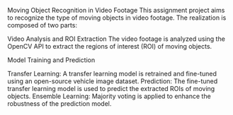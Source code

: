 Moving Object Recognition in Video Footage
This assignment project aims to recognize the type of moving objects in video footage. The realization is composed of two parts:

Video Analysis and ROI Extraction
The video footage is analyzed using the OpenCV API to extract the regions of interest (ROI) of moving objects.

Model Training and Prediction

Transfer Learning: A transfer learning model is retrained and fine-tuned using an open-source vehicle image dataset.
Prediction: The fine-tuned transfer learning model is used to predict the extracted ROIs of moving objects.
Ensemble Learning: Majority voting is applied to enhance the robustness of the prediction model.
